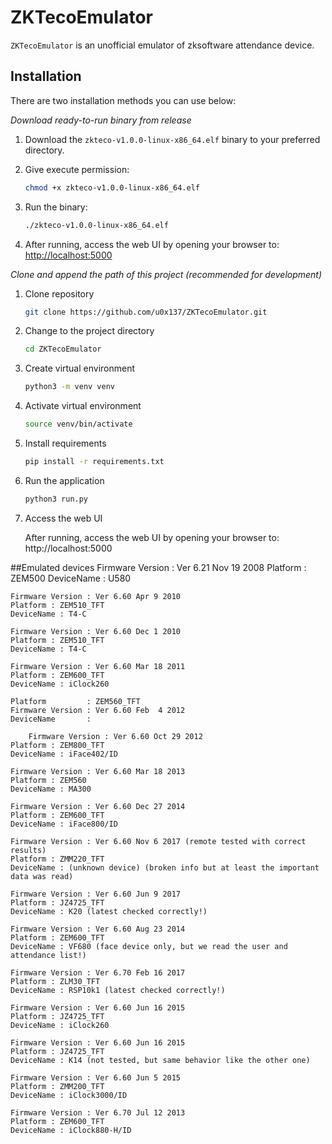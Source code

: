 # ZKTecoEmulator

`ZKTecoEmulator` is an unofficial emulator of zksoftware attendance device.

## Installation

There are two installation methods you can use below:

*Download ready-to-run binary from release*

1. Download the `zkteco-v1.0.0-linux-x86_64.elf` binary to your preferred directory.

2. Give execute permission:

    ```sh
    chmod +x zkteco-v1.0.0-linux-x86_64.elf
    ```

3. Run the binary:

    ```sh
    ./zkteco-v1.0.0-linux-x86_64.elf
    ```

4. After running, access the web UI by opening your browser to:  
   [http://localhost:5000](http://localhost:5000)


*Clone and append the path of this project (recommended for development)*

1. Clone repository

    ```sh
    git clone https://github.com/u0x137/ZKTecoEmulator.git
    ```

2. Change to the project directory

    ```sh
    cd ZKTecoEmulator
    ```

3. Create virtual environment

    ```sh
    python3 -m venv venv
    ```

4. Activate virtual environment

    ```sh
    source venv/bin/activate
    ```

5. Install requirements

    ```sh
    pip install -r requirements.txt
    ```

6. Run the application

    ```sh
    python3 run.py
    ```

7. Access the web UI

    After running, access the web UI by opening your browser to:
    http://localhost:5000

##Emulated devices
    Firmware Version : Ver 6.21 Nov 19 2008
    Platform : ZEM500
    DeviceName : U580

    Firmware Version : Ver 6.60 Apr 9 2010
    Platform : ZEM510_TFT
    DeviceName : T4-C

    Firmware Version : Ver 6.60 Dec 1 2010
    Platform : ZEM510_TFT
    DeviceName : T4-C

    Firmware Version : Ver 6.60 Mar 18 2011
    Platform : ZEM600_TFT
    DeviceName : iClock260

    Platform         : ZEM560_TFT
    Firmware Version : Ver 6.60 Feb  4 2012
    DeviceName       :

        Firmware Version : Ver 6.60 Oct 29 2012
    Platform : ZEM800_TFT
    DeviceName : iFace402/ID

    Firmware Version : Ver 6.60 Mar 18 2013
    Platform : ZEM560
    DeviceName : MA300

    Firmware Version : Ver 6.60 Dec 27 2014
    Platform : ZEM600_TFT
    DeviceName : iFace800/ID

    Firmware Version : Ver 6.60 Nov 6 2017 (remote tested with correct results)
    Platform : ZMM220_TFT
    DeviceName : (unknown device) (broken info but at least the important data was read)

    Firmware Version : Ver 6.60 Jun 9 2017
    Platform : JZ4725_TFT
    DeviceName : K20 (latest checked correctly!)

    Firmware Version : Ver 6.60 Aug 23 2014
    Platform : ZEM600_TFT
    DeviceName : VF680 (face device only, but we read the user and attendance list!)

    Firmware Version : Ver 6.70 Feb 16 2017
    Platform : ZLM30_TFT
    DeviceName : RSP10k1 (latest checked correctly!)

    Firmware Version : Ver 6.60 Jun 16 2015
    Platform : JZ4725_TFT
    DeviceName : iClock260

    Firmware Version : Ver 6.60 Jun 16 2015
    Platform : JZ4725_TFT
    DeviceName : K14 (not tested, but same behavior like the other one)

    Firmware Version : Ver 6.60 Jun 5 2015
    Platform : ZMM200_TFT
    DeviceName : iClock3000/ID

    Firmware Version : Ver 6.70 Jul 12 2013
    Platform : ZEM600_TFT
    DeviceName : iClock880-H/ID

